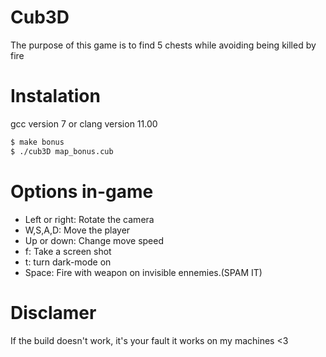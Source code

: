 # Cub3D
 
The purpose of this game is to find 5 chests while avoiding being killed by fire
 
# Instalation
gcc version 7 or clang version 11.00
 
```sh
$ make bonus
$ ./cub3D map_bonus.cub
```
 
# Options in-game
* Left or right: Rotate the camera
* W,S,A,D: Move the player
* Up or down: Change move speed
* f: Take a screen shot
* t: turn dark-mode on
* Space: Fire with weapon on invisible ennemies.(SPAM IT)
 
# Disclamer
If the build doesn't work, it's your fault it works on my machines <3
